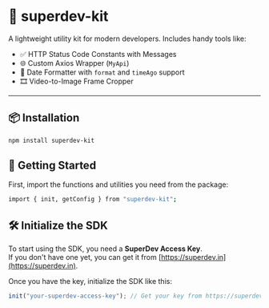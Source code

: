 # 🔧 superdev-kit

A lightweight utility kit for modern developers. Includes handy tools like:

- ✅ HTTP Status Code Constants with Messages  
- 🌐 Custom Axios Wrapper (`MyApi`)  
- 📅 Date Formatter with `format` and `timeAgo` support  
- 🎞️ Video-to-Image Frame Cropper  

---

## 📦 Installation

```bash
npm install superdev-kit
```

## 🚀 Getting Started
First, import the functions and utilities you need from the package:

```bash
import { init, getConfig } from "superdev-kit";
```

## 🛠️ Initialize the SDK

To start using the SDK, you need a **SuperDev Access Key**.  
If you don't have one yet, you can get it from [https://superdev.in](https://superdev.in).

Once you have the key, initialize the SDK like this:

```js
init("your-superdev-access-key"); // Get your key from https://superdev.in
```
